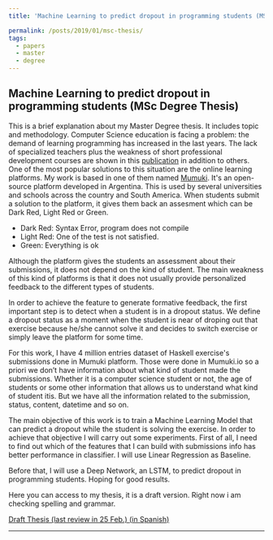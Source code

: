 ```yaml
---
title: 'Machine Learning to predict dropout in programming students (MSc Degree Thesis)'

permalink: /posts/2019/01/msc-thesis/
tags:
  - papers
  - master
  - degree
---
```


<h2>Machine Learning to predict dropout in programming students (MSc Degree Thesis)</h2>

This is a brief explanation about my Master Degree thesis. It includes topic and methodology.
Computer Science education is facing a problem: the demand of learning programming has increased in the last years. The lack of specialized teachers plus the weakness of short professional development courses are shown in this [publication](http://marcomoresi.com/publications/lesson_learned/) in addition to others. One of the most popular solutions to this situation are the online learning platforms. My work is based in one of them named [Mumuki](https://mumuki.io/). It's an open-source platform developed in Argentina. This is used by several universities and schools across the country and South America.
When students submit a solution to the platform, it  gives them back an assesment which can be Dark Red, Light Red or Green.
<ul>
    <li>Dark Red: Syntax Error, program does not compile</li>
    <li>Light Red: One of the test is not satisfied.</li>
    <li>Green: Everything is ok</li>
</ul>
Although the platform gives the students an assessment about their submissions, it does not depend on the kind of student. The main weakness of this kind of platforms is that it  does not usually provide personalized feedback to the different types of students.

In order to achieve the feature to generate formative feedback, the first important step is to detect when a student is in a dropout status. We define a dropout status as a moment when the student is near of droping out that exercise because he/she cannot solve it and decides to switch exercise or simply leave the platform for some time.

For this work, I have 4 million entries dataset of Haskell exercise's submissions done in Mumuki platform. Those were done in Mumuki.io so a priori we don’t have information about what kind of student made the submissions. Whether it is a computer science student or not, the age of students or some other information that allows us to understand what kind of student itis.
But we have all the information related to the submission, status, content, datetime and so on. 

The main objective of this work is to train a Machine Learning Model that can predict a dropout while the student is solving the exercise.
In order to achieve that objective I will carry out some experiments. First of all, I need to find out which of the features that I can build with submissions info has better performance in classifier. I will use Linear Regression as Baseline.

Before that, I will use a Deep Network, an LSTM, to predict dropout in programming students.
Hoping for good results.

Here you can access to my thesis, it is a draft version. Right now i am checking spelling and grammar.

<a href="http://marcomoresi.com/files/moresi_msc_thesis.pdf">Draft Thesis (last review in 25 Feb.) (in Spanish)</a>


------